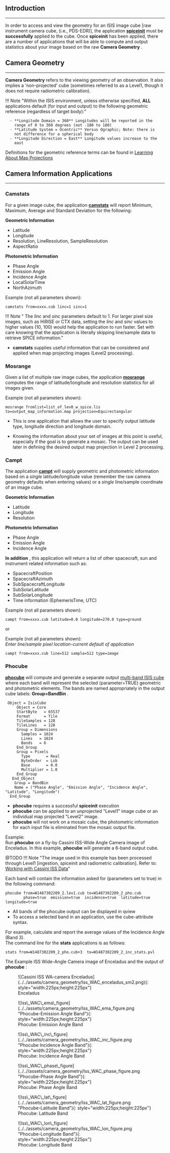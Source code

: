 ## Introduction 

-----

In order to access and view the geometry for an ISIS image cube \[raw
instrument camera cube, (i.e., PDS-EDR)\], the application
[**spiceinit**](http://isis.astrogeology.usgs.gov/Application/presentation/Tabbed/spiceinit/spiceinit.html)
must be **successfully** applied to the cube. Once **spiceinit** has
been applied, there are a number of applications that will be able to
compute and output statistics about your image based on the raw **Camera
Geometry** .


## Camera Geometry 

-----

**Camera Geometry** refers to the viewing geometry of an observation. It
also implies a 'non-projected' cube (sometimes referred to as a Level1,
though it does not require radiometric calibration). 

!!! Note "Within the ISIS environment, unless otherwise specified, **ALL** applications default (for input and output) to the following geometric reference (regardless of target body):"

      - **Longitude Domain = 360** Longitudes will be reported in the
        range of 0 to 360 degrees (not -180 to 180)
      - **Latitude System = Ocentric** Versus Ographic; Note: there is
        not difference for a spherical body
      - **Longitude Direction = East** Longitude values increase to the
        east

Definitions for the geometric reference terms can be found in [Learning About Map Projections](../camera-geometry-and-projections/learning-about-map-projections.md)


## Camera Information Applications 

-----


### **Camstats** 

For a given image cube, the application
[**camstats**](http://isis.astrogeology.usgs.gov/Application/presentation/Tabbed/camstats/camstats.html)
will report Minimum, Maximum, Average and Standard Deviation for the
following:

**Geometric Information**

  - Latitude
  - Longitude
  - Resolution, LineResolution, SampleResolution
  - AspectRatio

**Photometric Information**

  - Phase Angle
  - Emission Angle
  - Incidence Angle
  - LocalSolarTime
  - NorthAzimuth

Example (not all parameters shown):

    camstats from=xxxx.cub linc=1 sinc=1

!!! Note " The *linc* and *sinc* parameters default to 1. For larger pixel size images, such as HiRISE or CTX data, setting the *linc* and *sinc* values to higher values (10, 100) would help the application to run faster. Set with care knowing that the application is literally skipping line/sample data to retrieve SPICE information."

  - **camstats** supplies useful information that can be considered and
    applied when map projecting images (Level2 processing).


### **Mosrange** 

Given a list of multiple raw image cubes, the application
[**mosrange**](http://isis.astrogeology.usgs.gov/Application/presentation/Tabbed/mosrange/mosrange.html)
computes the range of latitude/longitude and resolution statistics for
all images given.

Example (not all parameters shown):

    mosrange fromlist=list_of_lev0_w_spice.lis to=output_map_information.map projection=Equirectangular

  - This is one application that allows the user to specify output
    latitude type, longitude direction and longitude domain.

  - Knowing the information about your set of images at this point is
    useful, especially if the goal is to generate a mosaic. The output
    can be used later in defining the desired output map projection in
    Level 2 processing.


### **Campt** 

The application
[**campt**](http://isis.astrogeology.usgs.gov/Application/presentation/Tabbed/campt/campt.html)
will supply geometric and photometric information based on a *single*
latitude/longitude value (remember the raw camera geometry defaults when
entering values) or a *single* line/sample coordinate of an image cube.

**Geometric Information**

  - Latitude
  - Longitude
  - Resolution

**Photometric Information**

  - Phase Angle
  - Emission Angle
  - Incidence Angle

**In addition** , this application will return a list of other
spacecraft, sun and instrument related information such as:

  - SpacecraftPosition
  - SpacecraftAzimuth
  - SubSpacecraftLongitude
  - SubSolarLatitude
  - SubSolarLongitude
  - Time information (EphemerisTime, UTC)

Example (not all parameters shown):  

    campt from=xxxx.cub latitude=0.0 longitude=270.0 type=ground

or

Example (not all parameters shown):  
*Enter line/sample pixel location-current default of application*

    campt from=xxxx.cub line=512 sample=512 type=image


### **Phocube** 

[**phocube**](http://isis.astrogeology.usgs.gov/Application/presentation/Tabbed/phocube/phocube.html)
will compute and generate a separate output [multi-band ISIS
cube](https://DOI-USGS.github.io/ISIS3/gh-pages/ISIS_Cube_Format.html) where each band will represent the selected
(parameter=TRUE) geometric and photometric elements. The bands are named
appropriately in the output cube labels: **Group=BandBin** .

``` 
 Object = IsisCube
     Object = Core
     StartByte   = 65537
     Format      = Tile
     TileSamples = 128
     TileLines   = 128
     Group = Dimensions
       Samples = 1024
       Lines   = 1024
       Bands   = 6
     End_Group
     Group = Pixels
       Type       = Real
       ByteOrder  = Lsb
       Base       = 0.0
       Multiplier = 1.0
     End_Group
   End_Object
    Group = BandBin
    Name = ("Phase Angle", "Emission Angle", "Incidence Angle", "Latitude", "Longitude")
  End_Group
```

  - **phocube** requires a successful **spiceinit** execution
  - **phocube** can be applied to an unprojected "Level1" image cube or
    an individual map projected "Level2" image.
  - **phocube** will not work on a mosaic cube, the photometric
    information for each input file is eliminated from the mosaic output
    file.

Example:  
Run **phocube** on a fly-by Cassini ISS-Wide Angle Camera image of
Enceladus. In this example, **phocube** will generate a 6-band output
cube.

@TODO
!!! Note "The image used in this example has been processed through Level1 \[ingestion, spiceinit and radiometric calibration\]. Refer to: [Working with Cassini ISS Data](camera-geometry.md)"

Each band will contain the information asked for (parameters set to
true) in the following command:

    phocube from=W1487302209_2.lev1.cub to=W1487302209_2_pho.cub 
            phase=true  emission=true  incidence=true  latitude=true  longitude=true 

  - All bands of the phocube output can be displayed in qview
  - To access a selected band in an application, use the cube-attribute
    syntax.  

For example, calculate and report the average values of the Incidence
Angle (Band 3).  
The command line for the **stats** applications is as follows:

    stats from=W1487302209_2_pho.cub+3  to=W1487302209_2_inc_stats.pvl 

The Example ISS Wide-Angle Camera image of Enceladus and the output of
**phocube** :


<figure class="inline" markdown>
  ![Cassini ISS WA-camera Enceladus](../../assets/camera_geometry/Iss_WAC_enceladus_sm2.png){: style="width:225px;height:225px"}
  <figcaption>Enceladus</figcaption>
</figure>

<figure class="inline" markdown>
  ![Iss\_WAC\_ema\_figure](../../assets/camera_geometry/Iss_WAC_ema_figure.png "Phocube-Emission Angle Band"){: style="width:225px;height:225px"}
  <figcaption>Phocube: Emission Angle Band</figcaption>
</figure>

<figure markdown>
  ![Iss\_WAC\_inc\_figure](../../assets/camera_geometry/Iss_WAC_inc_figure.png "Phocube Incidence Angle Band"){: style="width:225px;height:225px"}
  <figcaption>Phocube: Incidence Angle Band</figcaption>
</figure>


<figure class="inline" markdown>
  ![Iss\_WAC\_phase\_figure](../..//assets/camera_geometry/Iss_WAC_phase_figure.png "Phocube-Phase Angle Band"){: style="width:225px;height:225px"}
  <figcaption>Phocube: Phase Angle Band</figcaption>
</figure>

<figure class="inline" markdown>
  ![Iss\_WAC\_lat\_figure](../../assets/camera_geometry/Iss_WAC_lat_figure.png "Phocube-Latitude Band"){: style="width:225px;height:225px"}
  <figcaption>Phocube: Latitude Band</figcaption>
</figure>

<figure markdown>
  ![Iss\_WAC\_lon\_figure](../../assets/camera_geometry/Iss_WAC_lon_figure.png "Phocube-Longitude Band"){: style="width:225px;height:225px"}
  <figcaption>Phocube: Longitude Band</figcaption>
</figure>
